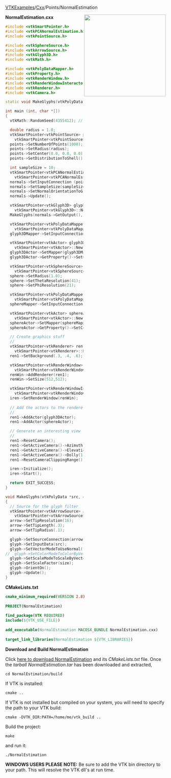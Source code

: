 [VTKExamples](/index/)/[Cxx](/Cxx)/Points/NormalEstimation

<img align="right" src="https://github.com/lorensen/VTKExamples/blob/gh-pages/Testing/Baseline/Points/TestNormalEstimation.png?raw=true" width="256" />

**NormalEstimation.cxx**
```c++
#include <vtkSmartPointer.h>
#include <vtkPCANormalEstimation.h>
#include <vtkPointSource.h>

#include <vtkSphereSource.h>
#include <vtkArrowSource.h>
#include <vtkGlyph3D.h>
#include <vtkMath.h>

#include <vtkPolyDataMapper.h>
#include <vtkProperty.h>
#include <vtkRenderWindow.h>
#include <vtkRenderWindowInteractor.h>
#include <vtkRenderer.h>
#include <vtkCamera.h>

static void MakeGlyphs(vtkPolyData *src, double size, vtkGlyph3D *glyph);

int main (int, char *[])
{
  vtkMath::RandomSeed(4355412); // for test result consistency

  double radius = 1.0;
  vtkSmartPointer<vtkPointSource> points =
    vtkSmartPointer<vtkPointSource>::New();
  points->SetNumberOfPoints(1000);
  points->SetRadius(radius);
  points->SetCenter(0.0, 0.0, 0.0);
  points->SetDistributionToShell();

  int sampleSize = 10;
  vtkSmartPointer<vtkPCANormalEstimation> normals =
    vtkSmartPointer<vtkPCANormalEstimation>::New();
  normals->SetInputConnection (points->GetOutputPort());
  normals->SetSampleSize(sampleSize);
  normals->SetNormalOrientationToGraphTraversal();
  normals->Update();

  vtkSmartPointer<vtkGlyph3D> glyph3D =
    vtkSmartPointer<vtkGlyph3D>::New();
  MakeGlyphs(normals->GetOutput(), radius * .2, glyph3D.GetPointer());

  vtkSmartPointer<vtkPolyDataMapper> glyph3DMapper =
    vtkSmartPointer<vtkPolyDataMapper>::New();
  glyph3DMapper->SetInputConnection(glyph3D->GetOutputPort());

  vtkSmartPointer<vtkActor> glyph3DActor =
    vtkSmartPointer<vtkActor>::New();
  glyph3DActor->SetMapper(glyph3DMapper);
  glyph3DActor->GetProperty()->SetColor(0.8900, 0.8100, 0.3400);

  vtkSmartPointer<vtkSphereSource> sphere =
    vtkSmartPointer<vtkSphereSource>::New();
  sphere->SetRadius(1.0);
  sphere->SetThetaResolution(41);
  sphere->SetPhiResolution(21);

  vtkSmartPointer<vtkPolyDataMapper> sphereMapper =
    vtkSmartPointer<vtkPolyDataMapper>::New();
  sphereMapper->SetInputConnection(sphere->GetOutputPort());

  vtkSmartPointer<vtkActor> sphereActor =
    vtkSmartPointer<vtkActor>::New();
  sphereActor->SetMapper(sphereMapper);
  sphereActor->GetProperty()->SetColor(1.0000, 0.4900, 0.2500);

  // Create graphics stuff
  //
  vtkSmartPointer<vtkRenderer> ren1 =
    vtkSmartPointer<vtkRenderer>::New();
  ren1->SetBackground(.3, .4, .6);

  vtkSmartPointer<vtkRenderWindow> renWin =
    vtkSmartPointer<vtkRenderWindow>::New();
  renWin->AddRenderer(ren1);
  renWin->SetSize(512,512);

  vtkSmartPointer<vtkRenderWindowInteractor> iren =
    vtkSmartPointer<vtkRenderWindowInteractor>::New();
  iren->SetRenderWindow(renWin);
  
  // Add the actors to the renderer, set the background and size
  //
  ren1->AddActor(glyph3DActor);
  ren1->AddActor(sphereActor);

  // Generate an interesting view
  //
  ren1->ResetCamera();
  ren1->GetActiveCamera()->Azimuth(120);
  ren1->GetActiveCamera()->Elevation(30);
  ren1->GetActiveCamera()->Dolly(1.0);
  ren1->ResetCameraClippingRange();

  iren->Initialize();
  iren->Start();

  return EXIT_SUCCESS;
}

void MakeGlyphs(vtkPolyData *src, double size, vtkGlyph3D *glyph)
{
  // Source for the glyph filter
  vtkSmartPointer<vtkArrowSource> arrow =
    vtkSmartPointer<vtkArrowSource>::New();
  arrow->SetTipResolution(16);
  arrow->SetTipLength(.3);
  arrow->SetTipRadius(.1);

  glyph->SetSourceConnection(arrow->GetOutputPort());
  glyph->SetInputData(src);
  glyph->SetVectorModeToUseNormal();
//  glyph->SetColorModeToColorByVector();
  glyph->SetScaleModeToScaleByVector();
  glyph->SetScaleFactor(size);
  glyph->OrientOn();
  glyph->Update();
}
```
**CMakeLists.txt**
```cmake
cmake_minimum_required(VERSION 2.8)
 
PROJECT(NormalEstimation)
 
find_package(VTK REQUIRED)
include(${VTK_USE_FILE})
 
add_executable(NormalEstimation MACOSX_BUNDLE NormalEstimation.cxx)
 
target_link_libraries(NormalEstimation ${VTK_LIBRARIES})
```

**Download and Build NormalEstimation**

Click [here to download NormalEstimation](https://github.com/lorensen/VTKWikiExamplesTarballs/raw/master/NormalEstimation.tar) and its *CMakeLists.txt* file.
Once the *tarball NormalEstimation.tar* has been downloaded and extracted,
```
cd NormalEstimation/build 
```
If VTK is installed:
```
cmake ..
```
If VTK is not installed but compiled on your system, you will need to specify the path to your VTK build:
```
cmake -DVTK_DIR:PATH=/home/me/vtk_build ..
```
Build the project:
```
make
```
and run it:
```
./NormalEstimation
```
**WINDOWS USERS PLEASE NOTE:** Be sure to add the VTK bin directory to your path. This will resolve the VTK dll's at run time.

